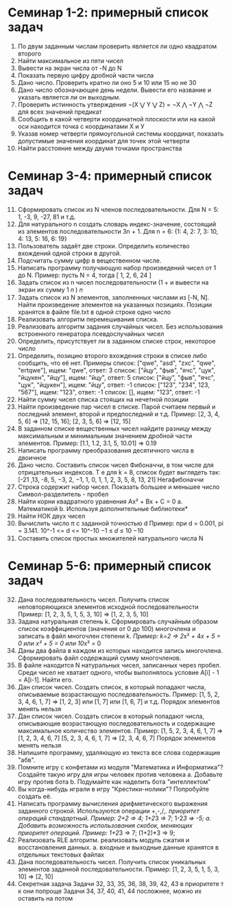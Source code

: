 # Семинар 1-2: примерный список задач
1. По двум заданным числам проверить является ли одно квадратом второго
2. Найти максимальное из пяти чисел
3. Вывести на экран числа от -N до N
4. Показать первую цифру дробной части числа
5. Дано число. Проверить кратно ли оно 5 и 10 или 15 но не 30
6. Дано число обозначающее день недели. Вывести его название и указать является ли
он выходным.
7. Проверить истинность утверждения ¬(X ⋁ Y ⋁ Z) = ¬X ⋀ ¬Y ⋀ ¬Z для всех значений
предикат
8. Сообщить в какой четверти координатной плоскости или на какой оси находится точка
с координатами Х и У
9. Указав номер четверти прямоугольной системы координат, показать допустимые
значения координат для точек этой четверти
10. Найти расстояние между двумя точками пространства
# Семинар 3-4: примерный список задач
11. Сформировать список из N членов последовательности.
Для N = 5: 1, -3, 9, -27, 81 и т.д.
12. Для натурального n создать словарь индекс-значение, состоящий из элементов
последовательности 3n + 1.
Для n = 6: {1: 4, 2: 7, 3: 10, 4: 13, 5: 16, 6: 19}
13. Пользователь задаёт две строки. Определить количество вхождений одной строки в
другой.
14. Подсчитать сумму цифр в вещественном числе.
15. Написать программу получающую набор произведений чисел от 1 до N.
Пример: пусть N = 4, тогда
[ 1, 2, 6, 24 ]
16. Задать список из n чисел последовательности (1 + и вывести на экран их сумму
1
𝑛
)
𝑛
17. Задать список из N элементов, заполненных числами из [-N, N]. Найти произведение
элементов на указанных позициях. Позиции хранятся в файле file.txt в одной строке
одно число
18. Реализовать алгоритм перемешивания списка.
19. Реализовать алгоритм задания случайных чисел. Без использования встроенного
генератора псевдослучайных чисел
20. Определить, присутствует ли в заданном списке строк, некоторое число
21. Определить, позицию второго вхождения строки в списке либо сообщить, что её нет.
Примеры
список: ["qwe", "asd", "zxc", "qwe", "ertqwe"], ищем: "qwe", ответ: 3
список: ["йцу", "фыв", "ячс", "цук", "йцукен", "йцу"], ищем: "йцу", ответ: 5
список: ["йцу", "фыв", "ячс", "цук", "йцукен"], ищем: "йцу", ответ: -1
список: ["123", "234", 123, "567"], ищем: "123", ответ: -1
список: [], ищем: "123", ответ: -1
22. Найти сумму чисел списка стоящих на нечетной позиции
23. Найти произведение пар чисел в списке. Парой считаем первый и последний элемент,
второй и предпоследний и т.д. Пример: [2, 3, 4, 5, 6] => [12, 15, 16]; [2, 3, 5, 6] => [12,
15]
24. В заданном списке вещественных чисел найдите разницу между максимальным и
минимальным значением дробной части элементов. Пример: [1.1, 1.2, 3.1, 5, 10.01] =>
0.19
25. Написать программу преобразования десятичного числа в двоичное
26. Дано число. Составить список чисел Фибоначчи, в том числе для отрицательных
индексов.
Т е для k = 8, список будет выглядеть так: [-21 ,13, -8, 5, −3, 2, −1, 1, 0, 1, 1, 2, 3, 5, 8,
13, 21] Негафибоначчи
27. Строка содержит набор чисел. Показать большее и меньшее число
Символ-разделитель - пробел
28. Найти корни квадратного уравнения Ax² + Bx + C = 0
a. Математикой
b. Используя дополнительные библиотеки*
29. Найти НОК двух чисел
30. Вычислить число π c заданной точностью d
Пример: при d = 0.001, pi = 3.141. 10^-1 <= d <= 10^-10
−1 ≤ 𝑑 ≤ 10
−10
31. Составить список простых множителей натурального числа N
# Семинар 5-6: примерный список задач
32. Дана последовательность чисел. Получить список неповторяющихся элементов
исходной последовательности
Пример: [1, 2, 3, 5, 1, 5, 3, 10] => [1, 2, 3, 5, 10]
33. Задана натуральная степень k. Сформировать случайным образом список
коэффициентов (значения от 0 до 100) многочлена и записать в файл многочлен
степени k. *Пример: k=2 => 2*x² + 4*x + 5 = 0 или x² + 5 = 0 или 10*x² = 0
34. Даны два файла в каждом из которых находится запись многочлена. Сформировать
файл содержащий сумму многочленов.
35. В файле находится N натуральных чисел, записанных через пробел. Среди чисел не
хватает одного, чтобы выполнялось условие A[i] - 1 = A[i-1]. Найти его.
36. Дан список чисел. Создать список, в который попадают числа, описываемые
возрастающую последовательность. Пример: [1, 5, 2, 3, 4, 6, 1, 7] => [1, 2, 3] или [1, 7]
или [1, 6, 7] и т.д. Порядок элементов менять нельзя
37. Дан список чисел. Создать список в который попадают числа, описывающие
возрастающую последовательность и содержащие максимальное количество
элементов.
Пример: [1, 5, 2, 3, 4, 6, 1, 7] => [1, 2, 3, 4, 6, 7]
[5, 2, 3, 4, 6, 1, 7] => [2, 3, 4, 6, 7]
Порядок элементов менять нельзя
38. Напишите программу, удаляющую из текста все слова содержащие "абв".
39. Помните игру с конфетами из модуля "Математика и Информатика"? Создайте такую
игру для игры человек против человека
a. Добавьте игру против бота
b. Подумайте как наделить бота "интеллектом"
40. Вы когда-нибудь играли в игру "Крестики-нолики"? Попробуйте создать её.
41. Написать программу вычисления арифметического выражения заданного строкой.
Используются операции +,-,/,*. приоритет операций стандартный. Пример: 2+2 => 4;
1+2*3 => 7; 1-2*3 => -5;
a. Добавить возможность использования скобок, меняющих приоритет операций.
Пример: 1+2*3 => 7; (1+2)*3 => 9;
42. Реализовать RLE алгоритм. реализовать модуль сжатия и восстановления данных.
a. входные и выходные данные хранятся в отдельных текстовых файлах
43. Дана последовательность чисел. Получить список уникальных элементов заданной
последовательности.
Пример: [1, 2, 3, 5, 1, 5, 3, 10] => [2, 10]
44. Секретная задача
Задачи 32, 33, 35, 36, 38, 39, 42, 43 в приоритете т к они попроще
Задачи 34, 37, 40, 41, 44 посложнее, можно их оставить на потом